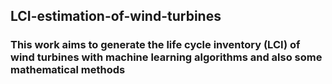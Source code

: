 ## LCI-estimation-of-wind-turbines
### This work aims to generate the life cycle inventory (LCI) of wind turbines with machine learning algorithms and also some mathematical methods

